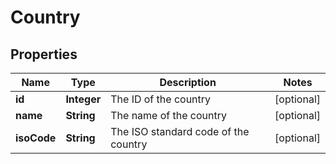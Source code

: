

# Country


## Properties

| Name | Type | Description | Notes |
|------------ | ------------- | ------------- | -------------|
|**id** | **Integer** | The ID of the country |  [optional] |
|**name** | **String** | The name of the country |  [optional] |
|**isoCode** | **String** | The ISO standard code of the country |  [optional] |



